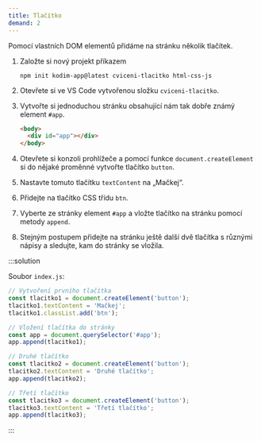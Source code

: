 ```yaml
---
title: Tlačítko
demand: 2
---
```


Pomocí vlastních DOM elementů přidáme na stránku několik tlačítek.

1. Založte si nový projekt příkazem

   ```shell
   npm init kodim-app@latest cviceni-tlacitko html-css-js
   ```

1. Otevřete si ve VS Code vytvořenou složku `cviceni-tlacitko`.
1. Vytvořte si jednoduchou stránku obsahující nám tak dobře známý element `#app`.
   ```html
   <body>
     <div id="app"></div>
   </body>
   ```
1. Otevřete si konzoli prohlížeče a pomocí funkce `document.createElement` si do nějaké proměnné vytvořte tlačítko `button`.
1. Nastavte tomuto tlačítku `textContent` na „Mačkej“.
1. Přidejte na tlačítko CSS třídu `btn`.
1. Vyberte ze stránky element `#app` a vložte tlačítko na stránku pomocí metody `append`.
1. Stejným postupem přidejte na stránku ještě další dvě tlačítka s různými nápisy a sledujte, kam do stránky se vložila.

:::solution

Soubor `index.js`:

```js
// Vytvoření prvního tlačítka
const tlacitko1 = document.createElement('button');
tlacitko1.textContent = 'Mačkej';
tlacitko1.classList.add('btn');

// Vložení tlačítka do stránky
const app = document.querySelector('#app');
app.append(tlacitko1);

// Druhé tlačítko
const tlacitko2 = document.createElement('button');
tlacitko2.textContent = 'Druhé tlačítko';
app.append(tlacitko2);

// Třetí tlačítko
const tlacitko3 = document.createElement('button');
tlacitko3.textContent = 'Třetí tlačítko';
app.append(tlacitko3);
```

:::
